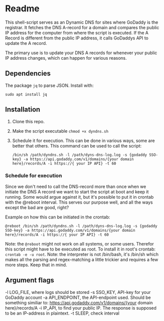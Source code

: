 # Readme

This shell-script serves as an Dynamic DNS for sites where GoDaddy is the registrar. It fetches the DNS A-record for a domain and compares the public IP address for the computer from where the script is executed. If the A Record is different from the public IP address, it calls GoDaddys API to update the A record.

The primary use is to update your DNS A records for whenever your public IP address changes, which can happen for various reasons.

## Dependencies
The package `jq` to parse JSON. Install with:

`sudo apt install jq`

## Installation

1. Clone this repo.
2. Make the script executable `chmod +x dyndns.sh`
3. Schedule it for execution. This can be done in various ways, some are better that others. This command can be used to call the script: 
    
    `/bin/sh /path/dyndns.sh -l /path/dyns-dns-log.log -s {godaddy SSO-key} -a https://api.godaddy.com/v1/domains/{your domain here}/records/A -i https://{ your IP API} -t 60`

### Schedule for execution

Since we don't need to call the DNS-record more than once when we initiate the DNS A record we want to start the script at boot and keep it running. Some would argue against it, but it's possible to put it in crontab with the @reboot interval. This serves our purpose well, and all the ways except the bad are good, right?

Example on how this can be initiated in the crontab:

`@reboot /bin/sh /path/dyndns.sh -l /path/dyns-dns-log.log -s {godaddy SSO-key} -a https://api.godaddy.com/v1/domains/{your domain here}/records/A -i https://{ your IP API} -t 60`

Note: the `@reboot` might not work on all systems, or some users. Therefor this script might have to be executed as root. To install it in root's crontab: `crontab -e -u root`.
Note: the interpreter is not /bin/bash, it's /bin/sh which makes all the parsing and regex-matching a little trickier and requires a few more steps. Keep that in mind.

## Argument flags
-l LOG_FILE, where logs should be stored
-s SSO_KEY, API-key for your GoDaddy account
-a API_ENDPOINT, the API-endpoint used. Should be something similiar to: https://api.godaddy.com/v1/domains/{your domain here}/records/A
-i IP_API, to find your public IP. The response is supposed to be an IP-address in plaintext.
-t SLEEP, check interval
